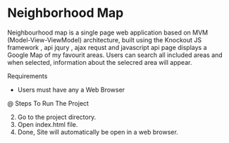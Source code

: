# Neighborhood Map
Neighbourhood map is a single page web application based on MVM (Model-View-ViewModel) architecture, built using the Knockout JS framework , api jqury , ajax requst and javascript api
page displays a Google Map of my favourit areas. Users can search all included areas and when selected, information about the selecred area will appear. 
 
Requirements

- Users must have any a Web Browser

@ Steps To Run The Project

2. Go to the project directory.
3. Open index.html file.
4. Done, Site will automatically be open in a web browser.


